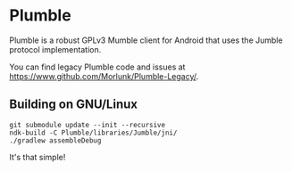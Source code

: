 Plumble
=======

Plumble is a robust GPLv3 Mumble client for Android that uses the Jumble protocol implementation.

You can find legacy Plumble code and issues at https://www.github.com/Morlunk/Plumble-Legacy/.

Building on GNU/Linux
---------------------

    git submodule update --init --recursive
    ndk-build -C Plumble/libraries/Jumble/jni/
    ./gradlew assembleDebug

It's that simple!
